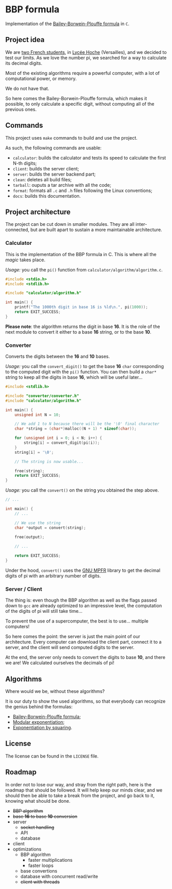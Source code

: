 # BBP formula

Implementation of the [Bailey-Borwein-Plouffe formula](https://en.wikipedia.org/wiki/Bailey%E2%80%93Borwein%E2%80%93Plouffe_formula) in `C`.

## Project idea

We are [two French students](Contributors.md), in [Lycée Hoche](https://en.wikipedia.org/wiki/Lyc%C3%A9e_Hoche) (Versailles), and we decided to test our limits. As we love the number pi, we searched for a way to calculate its decimal digits.

Most of the existing algorithms require a powerful computer, with a lot of computational power, or memory.

We do not have that.

So here comes the Bailey-Borwein-Plouffe formula, which makes it possible, to only calculate a specific digit, without computing all of the previous ones.

## Commands

This project uses `make` commands to build and use the project.

As such, the following commands are usable:
* `calculator`: builds the calculator and tests its speed to calculate the first N-th digits;
* `client`: builds the server client;
* `server`: builds the server backend part;
* `clean`: deletes all build files;
* `tarball`: ouputs a tar archive with all the code;
* `format`: formats all `.c` and `.h` files following the Linux conventions;
* `docs`: builds this documentation.

## Project architecture

The project can be cut down in smaller modules. They are all inter-connected, but are built apart to sustain a more maintainable architecture.

### Calculator

This is the implementation of the BBP formula in C. This is where all the _magic_ takes place.

_Usage:_ you call the `pi()` function from `calculator/algorithm/algorithm.c`.

```c
#include <stdio.h>
#include <stdlib.h>

#include "calculator/algorithm.h"

int main() {
    printf("The 1000th digit in base 16 is %ld\n.", pi(1000));
    return EXIT_SUCCESS;
}
```

**Please note**: the algorithm returns the digit in base **16**. It is the role of the next module to convert it either to a base **16** string, or to the base **10**.

### Converter

Converts the digits between the **16** and **10** bases.

_Usage:_ you call the `convert_digit()` to get the base **16** `char` corresponding to the computed digit with the `pi()` function. You can then build a `char*` string to keep all the digits in base **16**, which will be useful later...
```c
#include <stdlib.h>

#include "converter/converter.h"
#include "calculator/algorithm.h"

int main() {
    unsigned int N = 10;

    // We add 1 to N because there will be the '\0' final character
    char *string = (char*)malloc((N + 1) * sizeof(char));

    for (unsigned int i = 0; i < N; i++) {
        string[i] = convert_digit(pi(i));
    }
    string[i] = '\0';

    // The string is now usable...

    free(string);
    return EXIT_SUCCESS;
}
```

_Usage:_ you call the `convert()` on the string you obtained the step above.
```c
// ...

int main() {
    // ...

    // We use the string
    char *output = convert(string);

    free(output);
    
    // ...

    return EXIT_SUCCESS;
}
```

Under the hood, `convert()` uses the [GNU MPFR](https://en.wikipedia.org/wiki/GNU_MPFR) library to get the decimal digits of pi with an arbitrary number of digits.

### Server / Client

The thing is: even though the BBP algorithm as well as the flags passed down to `gcc` are already optimized to an impressive level, the computation of the digits of pi will still take time...

To prevent the use of a supercomputer, the best is to use... multiple computers!

So here comes the point: the server is just the main point of our architecture. Every computer can download the client part, connect it to a server, and the client will send computed digits to the server.

At the end, the server only needs to convert the digits to base **10**, and there we are! We calculated ourselves the decimals of pi!

## Algorithms

Where would we be, without these algorithms?

It is our duty to show the used algorithms, so that everybody can recognize the genius behind the formulas:
* [Bailey-Borwein-Plouffe formula](https://en.wikipedia.org/wiki/Bailey%E2%80%93Borwein%E2%80%93Plouffe_formula);
* [Modular exponentiation](https://en.wikipedia.org/wiki/Modular_exponentiation);
* [Exponentiation by squaring](https://en.wikipedia.org/wiki/Exponentiation_by_squaring).

## License

The license can be found in the `LICENSE` file.

## Roadmap

In order not to lose our way, and stray from the right path, here is the roadmap that should be followed. It will help keep our minds clear, and we should then be able to take a break from the project, and go back to it, knowing what should be done.

* ~~BBP algorithm~~
* ~~base **16** to base **10** conversion~~
* server
    * ~~socket handling~~
    * API
    * database
* client
* optimizations
    * BBP algorithm
        * faster multiplications
        * faster loops
    * base convertions
    * database with concurrent read/write
    * ~~client with threads~~
